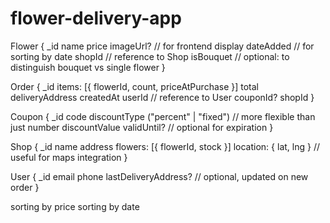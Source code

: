 # flower-delivery-app

Flower {
\_id
name
price
imageUrl? // for frontend display
dateAdded // for sorting by date
shopId // reference to Shop
isBouquet // optional: to distinguish bouquet vs single flower
}

Order {
\_id
items: [{ flowerId, count, priceAtPurchase }]
total
deliveryAddress
createdAt
userId // reference to User
couponId?
shopId
}

Coupon {
\_id
code
discountType ("percent" | "fixed") // more flexible than just number
discountValue
validUntil? // optional for expiration
}

Shop {
\_id
name
address
flowers: [{ flowerId, stock }]
location: { lat, lng } // useful for maps integration
}

User {
\_id
email
phone
lastDeliveryAddress? // optional, updated on new order
}

sorting by price
sorting by date
